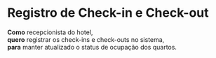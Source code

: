 # Registro de Check-in e Check-out

**Como** recepcionista do hotel,  
**quero** registrar os check-ins e check-outs no sistema,  
**para** manter atualizado o status de ocupação dos quartos.
